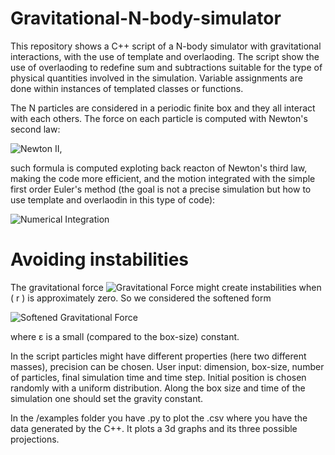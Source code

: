 # Gravitational-N-body-simulator

This repository shows a C++ script of a N-body simulator with gravitational interactions, with the use of template and overlaoding.
The script show the use of overlaoding to redefine sum and subtractions suitable for the type of physical quantities involved in the simulation.
Variable assignments are done within instances of templated classes or functions.


The N particles are considered in a periodic finite box and they all interact with each others. 
The force on each particle is computed with Newton's second law:

![Newton II](https://latex.codecogs.com/png.latex?m_i%20\vec{a}_i%20(t)%20=%20m_i%20\frac{d^2%20\vec{x}_i}{dt^2}%20=%20\sum_{j%20\neq%20i}^{N}%20\vec{F}_{ij}%20\\),

such formula is computed exploting back reacton of Newton's third law, making the code more efficient,
and the motion integrated with the simple first order Euler's method (the goal is not a precise simulation but how to use template and overlaodin in this type of code):

![Numerical Integration](https://latex.codecogs.com/png.latex?\vec{v}_i%20(t%20+%20dt)%20=%20\vec{v}_i%20(t)%20+%20\vec{a}_i%20(t)%20dt,%20\\%20\vec{x}_i%20(t%20+%20dt)%20=%20\vec{x}_i%20(t)%20+%20\vec{v}_i%20(t)%20dt.)


# Avoiding instabilities

The gravitational force ![Gravitational Force](https://latex.codecogs.com/png.latex?F_{ij}%20=%20\frac{G%20m_i%20m_j}{r^2}) might create instabilities when \( r \) is approximately zero.
So we considered the softened form 

![Softened Gravitational Force](https://latex.codecogs.com/png.latex?F_{ij}%20=%20\frac{G%20m_i%20m_j}{(r%20+%20\epsilon)^2})

where &epsilon; is a small (compared to the box-size) constant.

In the script particles might have different properties (here two different masses), precision can be chosen.
User input: dimension, box-size, number of particles, final simulation time and time step.
Initial position is chosen randomly with a uniform distribution. 
Along the box size and time of the simulation one should set the gravity constant.

In the /examples folder you have .py to plot the .csv where you have the data generated by the C++. It plots a 3d graphs and its three possible projections.
